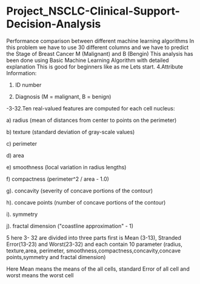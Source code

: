 # Project_NSCLC-Clinical-Support-Decision-Analysis
Performance comparison between different machine learning algorithms
In this problem we have to use 30 different columns and we have to predict the Stage of Breast Cancer M (Malignant) and B (Bengin)
This analysis has been done using Basic Machine Learning Algorithm with detailed explanation
This is good for beginners like as me Lets start.
4.Attribute Information:

1) ID number

2) Diagnosis (M = malignant, B = benign)

-3-32.Ten real-valued features are computed for each cell nucleus:

a) radius (mean of distances from center to points on the perimeter)

b) texture (standard deviation of gray-scale values)

c) perimeter

d) area

e) smoothness (local variation in radius lengths)

f) compactness (perimeter^2 / area - 1.0)

g). concavity (severity of concave portions of the contour)

h). concave points (number of concave portions of the contour)

i). symmetry

j). fractal dimension ("coastline approximation" - 1)

5 here 3- 32 are divided into three parts first is Mean (3-13), Stranded Error(13-23) and Worst(23-32) and each contain 10 parameter (radius, texture,area, perimeter, smoothness,compactness,concavity,concave points,symmetry and fractal dimension)

Here Mean means the means of the all cells, standard Error of all cell and worst means the worst cell
